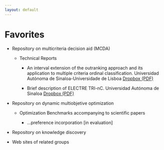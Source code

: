 ```yaml
---
layout: default
---
```


# Favorites

- Repository on multicriteria decision aid (MCDA)

    - Technical Reports

        - An interval extension of the outranking approach and its application to multiple criteria ordinal classification. Universidad Autónoma de Sinaloa-Universidade de Lisboa [Dropbox (PDF)](https://www.dropbox.com/s/r7oxtd0twb6ednn/TRFernandezE17.pdf?dl=0)
        
        - Brief description of ELECTRE TRI-nC. Universidad Autónoma de Sinaloa [Dropbox (PDF)](https://www.dropbox.com/s/rw08id4lqmpdpje/TRFernandezE19.pdf?dl=0)
        
- Repository on dynamic multiobjetive optimization

    - Optimization Benchmarks accompanying to scientific papers

        - ...preference incorporation [in evaluation]

- Repository on knowledge discovery

- Web sites of related groups
